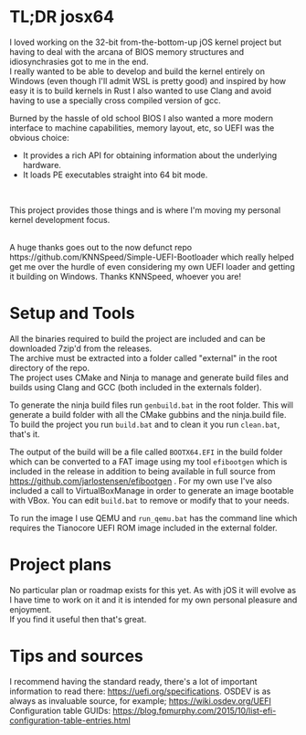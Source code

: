 # TL;DR josx64
I loved working on the 32-bit from-the-bottom-up jOS kernel project but having to deal with the arcana of BIOS memory structures and idiosynchrasies got to me in the end.</br>
I really wanted to be able to develop and build the kernel entirely on Windows (even though I'll admit WSL is pretty good) and inspired by how easy it is to build kernels in Rust I also wanted to use Clang and avoid having to use a specially cross compiled version of gcc.<br/>

Burned by the hassle of old school BIOS I also wanted a more modern interface to machine capabilities, memory layout, etc, so UEFI was the obvious choice: <br/> 
* It provides a rich API for obtaining information about the underlying hardware.
* It loads PE executables straight into 64 bit mode.
<br/>

This project provides those things and is where I'm moving my personal kernel development focus.

<br/>
A huge thanks goes out to the now defunct repo https://github.com/KNNSpeed/Simple-UEFI-Bootloader which really helped get me over the hurdle of even considering my own UEFI loader and getting it building on Windows. Thanks KNNSpeed, whoever you are!<br/>

# Setup and Tools
All the binaries required to build the project are included and can be downloaded 7zip'd from the releases.<br/>
The archive must be extracted into a folder called "external" in the root directory of the repo. <br/>
The project uses CMake and Ninja to manage and generate build files and builds using Clang and GCC (both included in the externals folder).<br/>

To generate the ninja build files run ```genbuild.bat``` in the root folder. This will generate a build folder with all the CMake gubbins and the ninja.build file. To build the project you run ```build.bat``` and to clean it you run ```clean.bat```, that's it.

The output of the build will be a file called ```BOOTX64.EFI``` in the build folder which can be converted to a FAT image using my tool ```efibootgen``` which is included in the release in addition to being available in full source from https://github.com/jarlostensen/efibootgen .
For my own use I've also included a call to VirtualBoxManage in order to generate an image bootable with VBox. You can edit ```build.bat``` to remove or modify that to your needs.

To run the image I use QEMU and ```run_qemu.bat``` has the command line which requires the Tianocore UEFI ROM image included in the external folder.

# Project plans
No particular plan or roadmap exists for this yet. As with jOS it will evolve as I have time to work on it and it is intended for my own personal pleasure and enjoyment.<br/>
If you find it useful then that's great. 

# Tips and sources
I recommend having the standard ready, there's a lot of important information to read there: https://uefi.org/specifications.
OSDEV is as always as invaluable source, for example; https://wiki.osdev.org/UEFI
<br/>
Configuration table GUIDs: https://blog.fpmurphy.com/2015/10/list-efi-configuration-table-entries.html 
